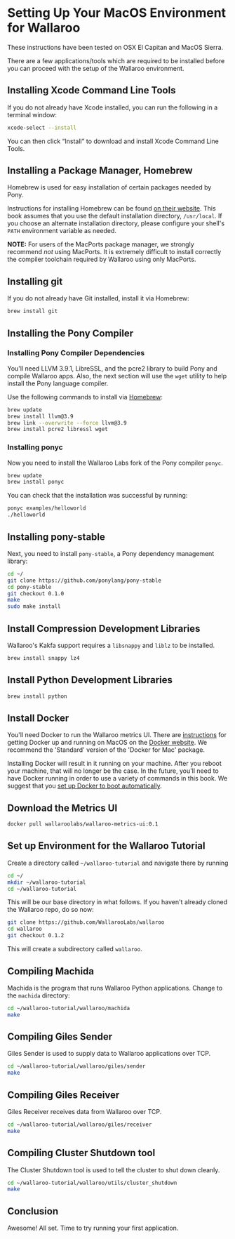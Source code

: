# Setting Up Your MacOS Environment for Wallaroo

These instructions have been tested on OSX El Capitan and MacOS Sierra.

There are a few applications/tools which are required to be installed before you can proceed with the setup of the Wallaroo environment.

## Installing Xcode Command Line Tools

If you do not already have Xcode installed, you can run the following in a terminal window:

```bash
xcode-select --install
```

You can then click “Install” to download and install Xcode Command Line Tools.

## Installing a Package Manager, Homebrew

Homebrew is used for easy installation of certain packages needed by Pony.

Instructions for installing Homebrew can be found [on their website](http://brew.sh/).  This book assumes that you use the default installation directory, `/usr/local`.  If you choose an alternate installation directory, please configure your shell's `PATH` environment variable as needed.

**NOTE:** For users of the MacPorts package manager, we strongly recommend *not* using MacPorts.  It is extremely difficult to install correctly the compiler toolchain required by Wallaroo using only MacPorts.

## Installing git

If you do not already have Git installed, install it via Homebrew:

```bash
brew install git
```

## Installing the Pony Compiler

### Installing Pony Compiler Dependencies

You'll need LLVM 3.9.1, LibreSSL, and the pcre2 library to build Pony and compile Wallaroo apps.  Also, the next section will use the `wget` utility to help install the Pony language compiler.

Use the following commands to install via [Homebrew](http://brew.sh):

```bash
brew update
brew install llvm@3.9
brew link --overwrite --force llvm@3.9
brew install pcre2 libressl wget
```

### Installing ponyc

Now you need to install the Wallaroo Labs fork of the Pony compiler `ponyc`.

```bash
brew update
brew install ponyc
```

You can check that the installation was successful by running:

```bash
ponyc examples/helloworld
./helloworld
```

## Installing pony-stable

Next, you need to install `pony-stable`, a Pony dependency management library:

```bash
cd ~/
git clone https://github.com/ponylang/pony-stable
cd pony-stable
git checkout 0.1.0
make
sudo make install
```

## Install Compression Development Libraries

Wallaroo's Kakfa support requires a `libsnappy` and `liblz` to be installed.

```bash
brew install snappy lz4
```

## Install Python Development Libraries

```bash
brew install python
```

## Install Docker

You'll need Docker to run the Wallaroo metrics UI. There are [instructions](https://docs.docker.com/docker-for-mac/) for getting Docker up and running on MacOS on the [Docker website](https://docs.docker.com/docker-for-mac/).  We recommend the 'Standard' version of the 'Docker for Mac' package.

Installing Docker will result in it running on your machine. After you reboot your machine, that will no longer be the case. In the future, you'll need to have Docker running in order to use a variety of commands in this book. We suggest that you [set up Docker to boot automatically](https://docs.docker.com/docker-for-mac/#general).

## Download the Metrics UI

```bash
docker pull wallaroolabs/wallaroo-metrics-ui:0.1
```

## Set up Environment for the Wallaroo Tutorial

Create a directory called `~/wallaroo-tutorial` and navigate there by running

```bash
cd ~/
mkdir ~/wallaroo-tutorial
cd ~/wallaroo-tutorial
```

This will be our base directory in what follows. If you haven't already
cloned the Wallaroo repo, do so now:

```bash
git clone https://github.com/WallarooLabs/wallaroo
cd wallaroo
git checkout 0.1.2
```

This will create a subdirectory called `wallaroo`.

## Compiling Machida

Machida is the program that runs Wallaroo Python applications. Change to the `machida` directory:

```bash
cd ~/wallaroo-tutorial/wallaroo/machida
make
```

## Compiling Giles Sender

Giles Sender is used to supply data to Wallaroo applications over TCP.

```bash
cd ~/wallaroo-tutorial/wallaroo/giles/sender
make
```

## Compiling Giles Receiver

Giles Receiver receives data from Wallaroo over TCP.

```bash
cd ~/wallaroo-tutorial/wallaroo/giles/receiver
make
```

## Compiling Cluster Shutdown tool

The Cluster Shutdown tool is used to tell the cluster to shut down cleanly.

```bash
cd ~/wallaroo-tutorial/wallaroo/utils/cluster_shutdown
make
```

## Conclusion

Awesome! All set. Time to try running your first application.
